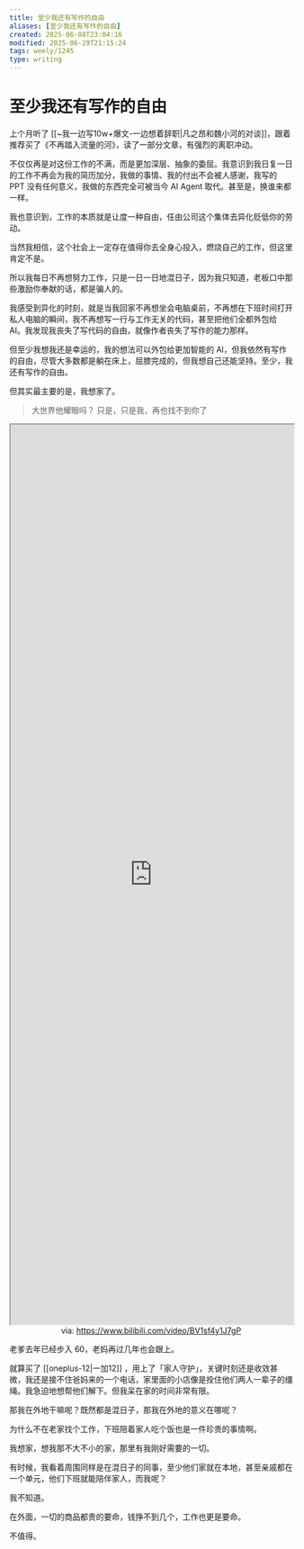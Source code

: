 ```yaml
---
title: 至少我还有写作的自由
aliases: [至少我还有写作的自由]
created: 2025-06-08T23:04:16
modified: 2025-06-29T21:15:24
tags: weely/1245
type: writing
---
```


# 至少我还有写作的自由

上个月听了 [[~我一边写10w+爆文-一边想着辞职|凡之昂和魏小河的对谈]]，跟着推荐买了《不再踏入流量的河》，读了一部分文章，有强烈的离职冲动。

不仅仅再是对这份工作的不满，而是更加深层、抽象的委屈。我意识到我日复一日的工作不再会为我的简历加分，我做的事情、我的付出不会被人感谢，我写的 PPT 没有任何意义，我做的东西完全可被当今 AI Agent 取代。甚至是，换谁来都一样。

我也意识到，工作的本质就是让度一种自由，任由公司这个集体去异化贬低你的劳动。

当然我相信，这个社会上一定存在值得你去全身心投入，燃烧自己的工作，但这里肯定不是。

所以我每日不再想努力工作，只是一日一日地混日子，因为我只知道，老板口中那些激励你奉献的话，都是骗人的。

我感受到异化的时刻，就是当我回家不再想坐会电脑桌前，不再想在下班时间打开私人电脑的瞬间，我不再想写一行与工作无关的代码，甚至把他们全都外包给 AI。我发现我丧失了写代码的自由，就像作者丧失了写作的能力那样。

但至少我想我还是幸运的，我的想法可以外包给更加智能的 AI，但我依然有写作的自由，尽管大多数都是躺在床上，屈膝完成的，但我想自己还能坚持。至少，我还有写作的自由。

但其实最主要的是，我想家了。

> 大世界他耀眼吗？
> 只是，只是我，再也找不到你了

<iframe src='https://player.bilibili.com/player.html?isOutside=true&bvid=BV1sf4y1J7gP&p=1&autoplay=false' style='height:40vh;width:100%' class='iframe-radius' allow='fullscreen'></iframe>
<center>via: <a href='https://www.bilibili.com/video/BV1sf4y1J7gP' target='_blank' class='external-link'>https://www.bilibili.com/video/BV1sf4y1J7gP</a></center>

老爹去年已经步入 60，老妈再过几年也会跟上。

就算买了 [[oneplus-12|一加12]] ，用上了「家人守护」，关键时刻还是收效甚微，我还是接不住爸妈来的一个电话，家里面的小店像是拴住他们两人一辈子的缰绳。我急迫地想帮他们解下。但我呆在家的时间非常有限。

那我在外地干嘛呢？既然都是混日子，那我在外地的意义在哪呢？

为什么不在老家找个工作，下班陪着家人吃个饭也是一件珍贵的事情啊。

我想家，想我那不大不小的家，那里有我刚好需要的一切。

有时候，我看着周围同样是在混日子的同事，至少他们家就在本地，甚至亲戚都在一个单元，他们下班就能陪伴家人，而我呢？

我不知道。

在外面，一切的商品都贵的要命，钱挣不到几个，工作也更是要命。

不值得。

